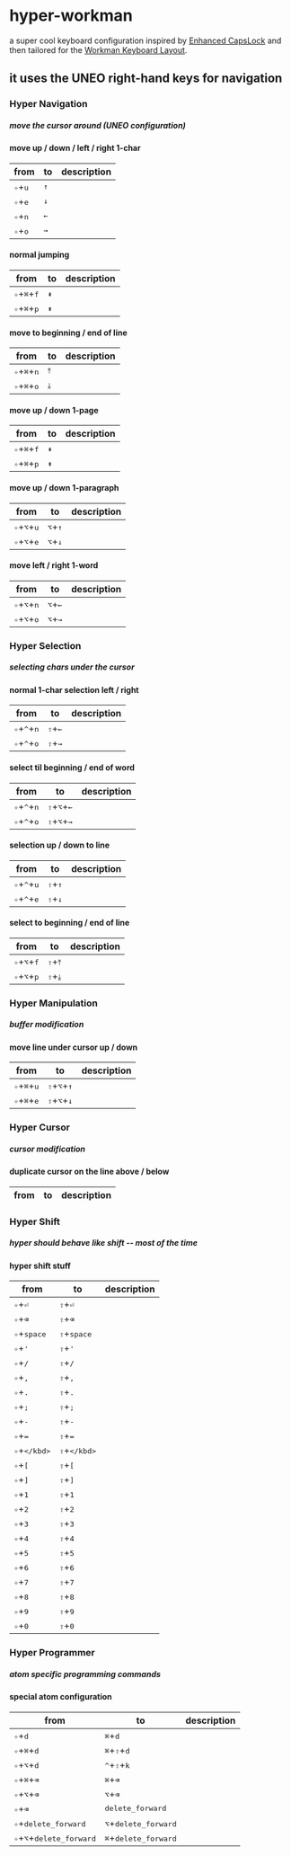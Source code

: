 # hyper-workman
a super cool keyboard configuration inspired by [Enhanced CapsLock](https://github.com/Vonng/Capslock) and then tailored for the [Workman Keyboard Layout](https://workmanlayout.org/).

it uses the UNEO right-hand keys for navigation
---


### Hyper Navigation

##### move the cursor around (UNEO configuration)

#### move up / down / left / right 1-char
| from | to | description |
| --- | --- | --- |
| <kbd>✧</kbd>+<kbd>u</kbd> | <kbd>↑</kbd> | |
| <kbd>✧</kbd>+<kbd>e</kbd> | <kbd>↓</kbd> | |
| <kbd>✧</kbd>+<kbd>n</kbd> | <kbd>←</kbd> | |
| <kbd>✧</kbd>+<kbd>o</kbd> | <kbd>→</kbd> | |

#### normal jumping
| from | to | description |
| --- | --- | --- |
| <kbd>✧</kbd>+<kbd>⌘</kbd>+<kbd>f</kbd> | <kbd>⇞</kbd> | |
| <kbd>✧</kbd>+<kbd>⌘</kbd>+<kbd>p</kbd> | <kbd>⇟</kbd> | |

#### move to beginning / end of line
| from | to | description |
| --- | --- | --- |
| <kbd>✧</kbd>+<kbd>⌘</kbd>+<kbd>n</kbd> | <kbd>⤒</kbd> | |
| <kbd>✧</kbd>+<kbd>⌘</kbd>+<kbd>o</kbd> | <kbd>⤓</kbd> | |

#### move up / down 1-page
| from | to | description |
| --- | --- | --- |
| <kbd>✧</kbd>+<kbd>⌘</kbd>+<kbd>f</kbd> | <kbd>⇞</kbd> | |
| <kbd>✧</kbd>+<kbd>⌘</kbd>+<kbd>p</kbd> | <kbd>⇟</kbd> | |

#### move up / down 1-paragraph
| from | to | description |
| --- | --- | --- |
| <kbd>✧</kbd>+<kbd>⌥</kbd>+<kbd>u</kbd> | <kbd>⌥</kbd>+<kbd>↑</kbd> | |
| <kbd>✧</kbd>+<kbd>⌥</kbd>+<kbd>e</kbd> | <kbd>⌥</kbd>+<kbd>↓</kbd> | |

#### move left / right 1-word
| from | to | description |
| --- | --- | --- |
| <kbd>✧</kbd>+<kbd>⌥</kbd>+<kbd>n</kbd> | <kbd>⌥</kbd>+<kbd>←</kbd> | |
| <kbd>✧</kbd>+<kbd>⌥</kbd>+<kbd>o</kbd> | <kbd>⌥</kbd>+<kbd>→</kbd> | |


### Hyper Selection

##### selecting chars under the cursor

#### normal 1-char selection left / right
| from | to | description |
| --- | --- | --- |
| <kbd>✧</kbd>+<kbd>^</kbd>+<kbd>n</kbd> | <kbd>⇧</kbd>+<kbd>←</kbd> | |
| <kbd>✧</kbd>+<kbd>^</kbd>+<kbd>o</kbd> | <kbd>⇧</kbd>+<kbd>→</kbd> | |

#### select til beginning / end of word
| from | to | description |
| --- | --- | --- |
| <kbd>✧</kbd>+<kbd>^</kbd>+<kbd>n</kbd> | <kbd>⇧</kbd>+<kbd>⌥</kbd>+<kbd>←</kbd> | |
| <kbd>✧</kbd>+<kbd>^</kbd>+<kbd>o</kbd> | <kbd>⇧</kbd>+<kbd>⌥</kbd>+<kbd>→</kbd> | |

#### selection up / down to line
| from | to | description |
| --- | --- | --- |
| <kbd>✧</kbd>+<kbd>^</kbd>+<kbd>u</kbd> | <kbd>⇧</kbd>+<kbd>↑</kbd> | |
| <kbd>✧</kbd>+<kbd>^</kbd>+<kbd>e</kbd> | <kbd>⇧</kbd>+<kbd>↓</kbd> | |

#### select to beginning / end of line
| from | to | description |
| --- | --- | --- |
| <kbd>✧</kbd>+<kbd>⌥</kbd>+<kbd>f</kbd> | <kbd>⇧</kbd>+<kbd>⤒</kbd> | |
| <kbd>✧</kbd>+<kbd>⌥</kbd>+<kbd>p</kbd> | <kbd>⇧</kbd>+<kbd>⤓</kbd> | |


### Hyper Manipulation

##### buffer modification

#### move line under cursor up / down
| from | to | description |
| --- | --- | --- |
| <kbd>✧</kbd>+<kbd>⌘</kbd>+<kbd>u</kbd> | <kbd>⇧</kbd>+<kbd>⌥</kbd>+<kbd>↑</kbd> | |
| <kbd>✧</kbd>+<kbd>⌘</kbd>+<kbd>e</kbd> | <kbd>⇧</kbd>+<kbd>⌥</kbd>+<kbd>↓</kbd> | |


### Hyper Cursor

##### cursor modification

#### duplicate cursor on the line above / below
| from | to | description |
| --- | --- | --- |


### Hyper Shift

##### hyper should behave like shift -- most of the time

#### hyper shift stuff
| from | to | description |
| --- | --- | --- |
| <kbd>✧</kbd>+<kbd>⏎</kbd> | <kbd>⇧</kbd>+<kbd>⏎</kbd> | |
| <kbd>✧</kbd>+<kbd>⌫</kbd> | <kbd>⇧</kbd>+<kbd>⌫</kbd> | |
| <kbd>✧</kbd>+<kbd>space</kbd> | <kbd>⇧</kbd>+<kbd>space</kbd> | |
| <kbd>✧</kbd>+<kbd>'</kbd> | <kbd>⇧</kbd>+<kbd>'</kbd> | |
| <kbd>✧</kbd>+<kbd>/</kbd> | <kbd>⇧</kbd>+<kbd>/</kbd> | |
| <kbd>✧</kbd>+<kbd>,</kbd> | <kbd>⇧</kbd>+<kbd>,</kbd> | |
| <kbd>✧</kbd>+<kbd>.</kbd> | <kbd>⇧</kbd>+<kbd>.</kbd> | |
| <kbd>✧</kbd>+<kbd>;</kbd> | <kbd>⇧</kbd>+<kbd>;</kbd> | |
| <kbd>✧</kbd>+<kbd>-</kbd> | <kbd>⇧</kbd>+<kbd>-</kbd> | |
| <kbd>✧</kbd>+<kbd>=</kbd> | <kbd>⇧</kbd>+<kbd>=</kbd> | |
| <kbd>✧</kbd>+<kbd>\</kbd> | <kbd>⇧</kbd>+<kbd>\</kbd> | |
| <kbd>✧</kbd>+<kbd>[</kbd> | <kbd>⇧</kbd>+<kbd>[</kbd> | |
| <kbd>✧</kbd>+<kbd>]</kbd> | <kbd>⇧</kbd>+<kbd>]</kbd> | |
| <kbd>✧</kbd>+<kbd>1</kbd> | <kbd>⇧</kbd>+<kbd>1</kbd> | |
| <kbd>✧</kbd>+<kbd>2</kbd> | <kbd>⇧</kbd>+<kbd>2</kbd> | |
| <kbd>✧</kbd>+<kbd>3</kbd> | <kbd>⇧</kbd>+<kbd>3</kbd> | |
| <kbd>✧</kbd>+<kbd>4</kbd> | <kbd>⇧</kbd>+<kbd>4</kbd> | |
| <kbd>✧</kbd>+<kbd>5</kbd> | <kbd>⇧</kbd>+<kbd>5</kbd> | |
| <kbd>✧</kbd>+<kbd>6</kbd> | <kbd>⇧</kbd>+<kbd>6</kbd> | |
| <kbd>✧</kbd>+<kbd>7</kbd> | <kbd>⇧</kbd>+<kbd>7</kbd> | |
| <kbd>✧</kbd>+<kbd>8</kbd> | <kbd>⇧</kbd>+<kbd>8</kbd> | |
| <kbd>✧</kbd>+<kbd>9</kbd> | <kbd>⇧</kbd>+<kbd>9</kbd> | |
| <kbd>✧</kbd>+<kbd>0</kbd> | <kbd>⇧</kbd>+<kbd>0</kbd> | |


### Hyper Programmer

##### atom specific programming commands

#### special atom configuration
| from | to | description |
| --- | --- | --- |
| <kbd>✧</kbd>+<kbd>d</kbd> | <kbd>⌘</kbd>+<kbd>d</kbd> | |
| <kbd>✧</kbd>+<kbd>⌘</kbd>+<kbd>d</kbd> | <kbd>⌘</kbd>+<kbd>⇧</kbd>+<kbd>d</kbd> | |
| <kbd>✧</kbd>+<kbd>⌥</kbd>+<kbd>d</kbd> | <kbd>^</kbd>+<kbd>⇧</kbd>+<kbd>k</kbd> | |
| <kbd>✧</kbd>+<kbd>⌘</kbd>+<kbd>⌫</kbd> | <kbd>⌘</kbd>+<kbd>⌫</kbd> | |
| <kbd>✧</kbd>+<kbd>⌥</kbd>+<kbd>⌫</kbd> | <kbd>⌥</kbd>+<kbd>⌫</kbd> | |
| <kbd>✧</kbd>+<kbd>⌫</kbd> | <kbd>delete_forward</kbd> | |
| <kbd>✧</kbd>+<kbd>delete_forward</kbd> | <kbd>⌥</kbd>+<kbd>delete_forward</kbd> | |
| <kbd>✧</kbd>+<kbd>⌥</kbd>+<kbd>delete_forward</kbd> | <kbd>⌘</kbd>+<kbd>delete_forward</kbd> | |

